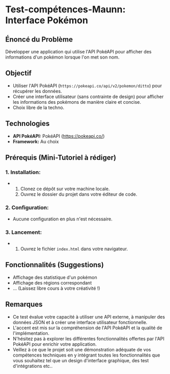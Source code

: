 # Test-compétences-Maunn: Interface Pokémon

## Énoncé du Problème

Développer une application qui utilise l'API PokéAPI pour afficher des informations d'un pokémon lorsque l'on met son nom.

## Objectif

* Utiliser l'API PokéAPI (`https://pokeapi.co/api/v2/pokemon/ditto`) pour récupérer les données.
* Créer une interface utilisateur (sans contrainte de design) pour afficher les informations des pokémons de manière claire et concise.
* Choix libre de la techno.

## Technologies

* **API PokéAPI:** PokéAPI (https://pokeapi.co/)
* **Framework:**  Au choix
  
## Prérequis (Mini-Tutoriel à rédiger)

### 1. Installation:

*   1. Clonez ce dépôt sur votre machine locale.
    2. Ouvrez le dossier du projet dans votre éditeur de code.

### 2. Configuration:

*   Aucune configuration en plus n'est nécessaire.

### 3. Lancement:

*   1. Ouvrez le fichier `index.html` dans votre navigateur.

## Fonctionnalités (Suggestions)

* Affichage des statistique d'un pokémon
* Affichage des régions correspondant
* ... (Laissez libre cours à votre créativité !)

## Remarques

* Ce test évalue votre capacité à utiliser une API externe, à manipuler des données JSON et à créer une interface utilisateur fonctionnelle.
* L'accent est mis sur la compréhension de l'API PokéAPI et la qualité de l'implémentation.
* N'hésitez pas à explorer les différentes fonctionnalités offertes par l'API PokéAPI pour enrichir votre application.
* Veillez à ce que le projet soit une démonstration adéquate de vos compétences techniques en y intégrant toutes les fonctionnalités que vous souhaitez tel que un design d'interface graphique, des test d'intégrations etc..

